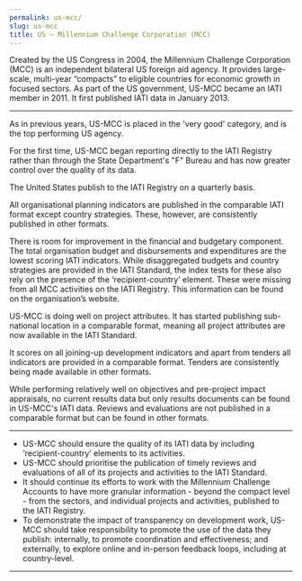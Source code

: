 ```yaml
---
permalink: us-mcc/
slug: us-mcc
title: US – Millennium Challenge Corporation (MCC)
---
```


Created by the US Congress in 2004, the Millennium Challenge Corporation (MCC) is an independent bilateral US foreign aid agency. It provides large-scale, multi-year “compacts” to eligible countries for economic growth in focused sectors. As part of the US government, US-MCC became an IATI member in 2011. It first published IATI data in January 2013.

---

As in previous years, US-MCC is placed in the 'very good' category, and is the top performing US agency.

For the first time, US-MCC began reporting directly to the IATI Registry rather than through the State Department's "F" Bureau and has now greater control over the quality of its data.

The United States publish to the IATI Registry on a quarterly basis.

All organisational planning indicators are published in the comparable IATI format except country strategies. These, however, are consistently published in other formats.

There is room for improvement in the financial and budgetary component. The total organisation budget and disbursements and expenditures are the lowest scoring IATI indicators. While disaggregated budgets and country strategies are provided in the IATI Standard, the index tests for these also rely on the presence of the ‘recipient-country’ element. These were missing from all MCC activities on the IATI Registry. This information can be found on the organisation’s website.

US-MCC is doing well on project attributes. It has started publishing sub-national location in a comparable format, meaning all project attributes are now available in the IATI Standard.

It scores on all joining-up development indicators and apart from tenders all indicators are provided in a comparable format. Tenders are consistently being made available in other formats.

While performing relatively well on objectives and pre-project impact appraisals, no current results data but only results documents can be found in US-MCC's IATI data. Reviews and evaluations are not published in a comparable format but can be found in other formats.

---

 * US-MCC should ensure the quality of its IATI data by including ‘recipient-country’ elements to its activities.
 * US-MCC should prioritise the publication of timely reviews and evaluations of all of its projects and activities to the IATI Standard.
 * It should continue its efforts to work with the Millennium Challenge Accounts to have more granular information - beyond the compact level - from the sectors, and individual projects and activities, published to the IATI Registry.
 * To demonstrate the impact of transparency on development work, US-MCC should take responsibility to promote the use of the data they publish: internally, to promote coordination and effectiveness; and externally, to explore online and in-person feedback loops, including at country-level.

---
